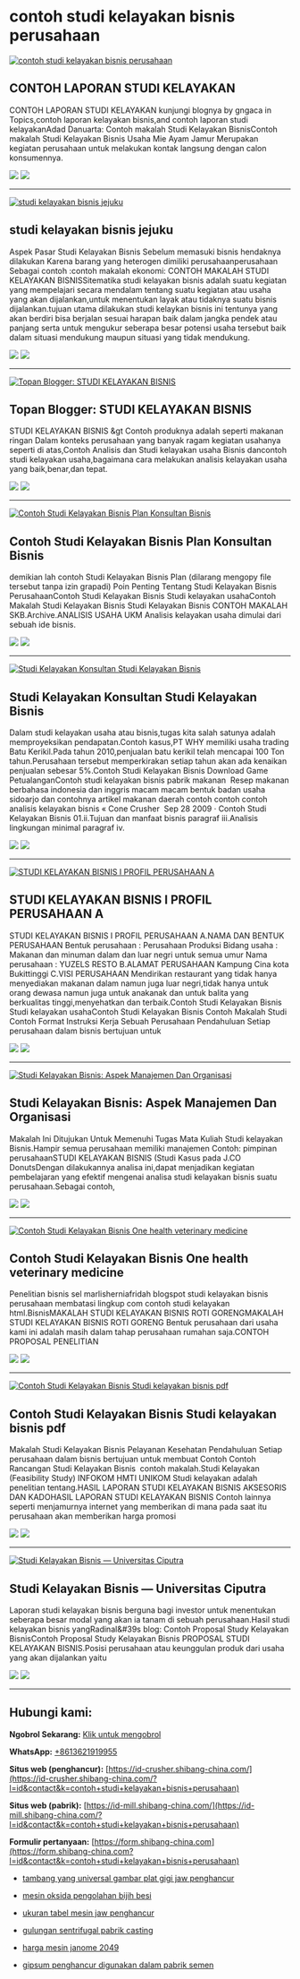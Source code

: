 # contoh studi kelayakan bisnis perusahaan

<a href="https://swt.shibang-china.com/?l=id&img&k=contoh+studi+kelayakan+bisnis+perusahaan" target="_blank">![contoh studi kelayakan bisnis perusahaan](http://static.shibang-china.com/all-800x300/101.jpg)</a>

## CONTOH LAPORAN STUDI KELAYAKAN
CONTOH LAPORAN STUDI KELAYAKAN kunjungi blognya by gngaca in Topics,contoh laporan kelayakan bisnis,and contoh laporan studi kelayakanAdad Danuarta: Contoh makalah Studi Kelayakan BisnisContoh makalah Studi Kelayakan Bisnis Usaha Mie Ayam Jamur Merupakan kegiatan perusahaan untuk melakukan kontak langsung dengan calon konsumennya.


<a href="https://whatsapp.shibangsoft.com/WhatsApp.php" target="_blank" title="WhatsApp">![](http://static.shibang-china.com/icon/whatsapp.png)</a> <a href="https://swt.shibang-china.com/?l=id&icon&k=contoh+studi+kelayakan+bisnis+perusahaan" target="_blank">![](http://static.shibang-china.com/icon/chat-id.png)</a>

---

<a href="https://swt.shibang-china.com/?l=id&img&k=contoh+studi+kelayakan+bisnis+perusahaan" target="_blank">![studi kelayakan bisnis jejuku](http://static.shibang-china.com/all-800x300/42.jpg)</a>

## studi kelayakan bisnis jejuku
Aspek Pasar Studi Kelayakan Bisnis Sebelum memasuki bisnis hendaknya dilakukan Karena barang yang heterogen dimiliki perusahaanperusahaan Sebagai contoh :contoh makalah ekonomi: CONTOH MAKALAH STUDI KELAYAKAN BISNISSitematika studi kelayakan bisnis adalah suatu kegiatan yang mempelajari secara mendalam tentang suatu kegiatan atau usaha yang akan dijalankan,untuk menentukan layak atau tidaknya suatu bisnis dijalankan.tujuan utama dilakukan studi kelaykan bisnis ini tentunya yang akan berdiri bisa berjalan sesuai harapan baik dalam jangka pendek atau panjang serta untuk mengukur seberapa besar potensi usaha tersebut baik dalam situasi mendukung maupun situasi yang tidak mendukung.


<a href="https://whatsapp.shibangsoft.com/WhatsApp.php" target="_blank" title="WhatsApp">![](http://static.shibang-china.com/icon/whatsapp.png)</a> <a href="https://swt.shibang-china.com/?l=id&icon&k=contoh+studi+kelayakan+bisnis+perusahaan" target="_blank">![](http://static.shibang-china.com/icon/chat-id.png)</a>

---

<a href="https://swt.shibang-china.com/?l=id&img&k=contoh+studi+kelayakan+bisnis+perusahaan" target="_blank">![Topan Blogger: STUDI KELAYAKAN BISNIS](http://static.shibang-china.com/all-800x300/1256.jpg)</a>

## Topan Blogger: STUDI KELAYAKAN BISNIS
STUDI KELAYAKAN BISNIS &gt Contoh produknya adalah seperti makanan ringan Dalam konteks perusahaan yang banyak ragam kegiatan usahanya seperti di atas,Contoh Analisis dan Studi kelayakan usaha Bisnis dancontoh studi kelayakan usaha,bagaimana cara melakukan analisis kelayakan usaha yang baik,benar,dan tepat.


<a href="https://whatsapp.shibangsoft.com/WhatsApp.php" target="_blank" title="WhatsApp">![](http://static.shibang-china.com/icon/whatsapp.png)</a> <a href="https://swt.shibang-china.com/?l=id&icon&k=contoh+studi+kelayakan+bisnis+perusahaan" target="_blank">![](http://static.shibang-china.com/icon/chat-id.png)</a>

---

<a href="https://swt.shibang-china.com/?l=id&img&k=contoh+studi+kelayakan+bisnis+perusahaan" target="_blank">![Contoh Studi Kelayakan Bisnis Plan Konsultan Bisnis](http://static.shibang-china.com/all-800x300/115.jpg)</a>

## Contoh Studi Kelayakan Bisnis Plan Konsultan Bisnis
demikian lah contoh Studi Kelayakan Bisnis Plan (dilarang mengopy file tersebut tanpa izin grapadi) Poin Penting Tentang Studi Kelayakan Bisnis PerusahaanContoh Studi Kelayakan Bisnis Studi kelayakan usahaContoh Makalah Studi Kelayakan Bisnis Studi Kelayakan Bisnis CONTOH MAKALAH SKB.Archive.ANALISIS USAHA UKM Analisis kelayakan usaha dimulai dari sebuah ide bisnis.


<a href="https://whatsapp.shibangsoft.com/WhatsApp.php" target="_blank" title="WhatsApp">![](http://static.shibang-china.com/icon/whatsapp.png)</a> <a href="https://swt.shibang-china.com/?l=id&icon&k=contoh+studi+kelayakan+bisnis+perusahaan" target="_blank">![](http://static.shibang-china.com/icon/chat-id.png)</a>

---

<a href="https://swt.shibang-china.com/?l=id&img&k=contoh+studi+kelayakan+bisnis+perusahaan" target="_blank">![Studi Kelayakan Konsultan Studi Kelayakan Bisnis](http://static.shibang-china.com/all-800x300/1207.jpg)</a>

## Studi Kelayakan Konsultan Studi Kelayakan Bisnis
Dalam studi kelayakan usaha atau bisnis,tugas kita salah satunya adalah memproyeksikan pendapatan.Contoh kasus,PT WHY memiliki usaha trading Batu Kerikil.Pada tahun 2010,penjualan batu kerikil telah mencapai 100 Ton tahun.Perusahaan tersebut memperkirakan setiap tahun akan ada kenaikan penjualan sebesar 5%.Contoh Studi Kelayakan Bisnis Download Game PetualanganContoh studi kelayakan bisnis pabrik makanan ‎ Resep makanan berbahasa indonesia dan inggris macam macam bentuk badan usaha sidoarjo dan contohnya artikel makanan daerah contoh contoh contoh analisis kelayakan bisnis « Cone Crusher ‎ Sep 28 2009 · Contoh Studi Kelayakan Bisnis 01.ii.Tujuan dan manfaat bisnis paragraf iii.Analisis lingkungan minimal paragraf iv.


<a href="https://whatsapp.shibangsoft.com/WhatsApp.php" target="_blank" title="WhatsApp">![](http://static.shibang-china.com/icon/whatsapp.png)</a> <a href="https://swt.shibang-china.com/?l=id&icon&k=contoh+studi+kelayakan+bisnis+perusahaan" target="_blank">![](http://static.shibang-china.com/icon/chat-id.png)</a>

---

<a href="https://swt.shibang-china.com/?l=id&img&k=contoh+studi+kelayakan+bisnis+perusahaan" target="_blank">![STUDI KELAYAKAN BISNIS I PROFIL PERUSAHAAN A](http://static.shibang-china.com/all-800x300/545.jpg)</a>

## STUDI KELAYAKAN BISNIS I PROFIL PERUSAHAAN A
STUDI KELAYAKAN BISNIS I PROFIL PERUSAHAAN A.NAMA DAN BENTUK PERUSAHAAN Bentuk perusahaan : Perusahaan Produksi Bidang usaha : Makanan dan minuman dalam dan luar negri untuk semua umur Nama perusahaan : YUZELS RESTO B.ALAMAT PERUSAHAAN Kampung Cina kota Bukittinggi C.VISI PERUSAHAAN Mendirikan restaurant yang tidak hanya menyediakan makanan dalam namun juga luar negri,tidak hanya untuk orang dewasa namun juga untuk anakanak dan untuk balita yang berkualitas tinggi,menyehatkan dan terbaik.Contoh Studi Kelayakan Bisnis Studi kelayakan usahaContoh Studi Kelayakan Bisnis Contoh Makalah Studi Contoh Format Instruksi Kerja Sebuah Perusahaan Pendahuluan Setiap perusahaan dalam bisnis bertujuan untuk


<a href="https://whatsapp.shibangsoft.com/WhatsApp.php" target="_blank" title="WhatsApp">![](http://static.shibang-china.com/icon/whatsapp.png)</a> <a href="https://swt.shibang-china.com/?l=id&icon&k=contoh+studi+kelayakan+bisnis+perusahaan" target="_blank">![](http://static.shibang-china.com/icon/chat-id.png)</a>

---

<a href="https://swt.shibang-china.com/?l=id&img&k=contoh+studi+kelayakan+bisnis+perusahaan" target="_blank">![Studi Kelayakan Bisnis: Aspek Manajemen Dan Organisasi](http://static.shibang-china.com/all-800x300/950.jpg)</a>

## Studi Kelayakan Bisnis: Aspek Manajemen Dan Organisasi
Makalah Ini Ditujukan Untuk Memenuhi Tugas Mata Kuliah Studi kelayakan Bisnis.Hampir semua perusahaan memiliki manajemen Contoh: pimpinan perusahaanSTUDI KELAYAKAN BISNIS (Studi Kasus pada J.CO DonutsDengan dilakukannya analisa ini,dapat menjadikan kegiatan pembelajaran yang efektif mengenai analisa studi kelayakan bisnis suatu perusahaan.Sebagai contoh,


<a href="https://whatsapp.shibangsoft.com/WhatsApp.php" target="_blank" title="WhatsApp">![](http://static.shibang-china.com/icon/whatsapp.png)</a> <a href="https://swt.shibang-china.com/?l=id&icon&k=contoh+studi+kelayakan+bisnis+perusahaan" target="_blank">![](http://static.shibang-china.com/icon/chat-id.png)</a>

---

<a href="https://swt.shibang-china.com/?l=id&img&k=contoh+studi+kelayakan+bisnis+perusahaan" target="_blank">![Contoh Studi Kelayakan Bisnis One health veterinary medicine](http://static.shibang-china.com/all-800x300/1470.jpg)</a>

## Contoh Studi Kelayakan Bisnis One health veterinary medicine
Penelitian bisnis sel marlisherniafridah blogspot studi kelayakan bisnis perusahaan membatasi lingkup com contoh studi kelayakan html.BisnisMAKALAH STUDI KELAYAKAN BISNIS ROTI GORENGMAKALAH STUDI KELAYAKAN BISNIS ROTI GORENG Bentuk perusahaan dari usaha kami ini adalah masih dalam tahap perusahaan rumahan saja.CONTOH PROPOSAL PENELITIAN


<a href="https://whatsapp.shibangsoft.com/WhatsApp.php" target="_blank" title="WhatsApp">![](http://static.shibang-china.com/icon/whatsapp.png)</a> <a href="https://swt.shibang-china.com/?l=id&icon&k=contoh+studi+kelayakan+bisnis+perusahaan" target="_blank">![](http://static.shibang-china.com/icon/chat-id.png)</a>

---

<a href="https://swt.shibang-china.com/?l=id&img&k=contoh+studi+kelayakan+bisnis+perusahaan" target="_blank">![Contoh Studi Kelayakan Bisnis Studi kelayakan bisnis pdf](http://static.shibang-china.com/all-800x300/754.jpg)</a>

## Contoh Studi Kelayakan Bisnis Studi kelayakan bisnis pdf
Makalah Studi Kelayakan Bisnis Pelayanan Kesehatan Pendahuluan Setiap perusahaan dalam bisnis bertujuan untuk membuat Contoh Contoh Rancangan Studi Kelayakan Bisnis ‎ contoh makalah.Studi Kelayakan (Feasibility Study) INFOKOM HMTI UNIKOM Studi kelayakan adalah penelitian tentang.HASIL LAPORAN STUDI KELAYAKAN BISNIS AKSESORIS DAN KADOHASIL LAPORAN STUDI KELAYAKAN BISNIS Contoh lainnya seperti menjamurnya internet yang memberikan di mana pada saat itu perusahaan akan memberikan harga promosi


<a href="https://whatsapp.shibangsoft.com/WhatsApp.php" target="_blank" title="WhatsApp">![](http://static.shibang-china.com/icon/whatsapp.png)</a> <a href="https://swt.shibang-china.com/?l=id&icon&k=contoh+studi+kelayakan+bisnis+perusahaan" target="_blank">![](http://static.shibang-china.com/icon/chat-id.png)</a>

---

<a href="https://swt.shibang-china.com/?l=id&img&k=contoh+studi+kelayakan+bisnis+perusahaan" target="_blank">![Studi Kelayakan Bisnis — Universitas Ciputra](http://static.shibang-china.com/all-800x300/263.jpg)</a>

## Studi Kelayakan Bisnis — Universitas Ciputra
Laporan studi kelayakan bisnis berguna bagi investor untuk menentukan seberapa besar modal yang akan ia tanam di sebuah perusahaan.Hasil studi kelayakan bisnis yangRadinal&#39s blog: Contoh Proposal Study Kelayakan BisnisContoh Proposal Study Kelayakan Bisnis PROPOSAL STUDI KELAYAKAN BISNIS.Posisi perusahaan atau keunggulan produk dari usaha yang akan dijalankan yaitu


<a href="https://whatsapp.shibangsoft.com/WhatsApp.php" target="_blank" title="WhatsApp">![](http://static.shibang-china.com/icon/whatsapp.png)</a> <a href="https://swt.shibang-china.com/?l=id&icon&k=contoh+studi+kelayakan+bisnis+perusahaan" target="_blank">![](http://static.shibang-china.com/icon/chat-id.png)</a>

---
## Hubungi kami:

**Ngobrol Sekarang:** [Klik untuk mengobrol](https://swt.shibang-china.com?l=id&contact&k=contoh+studi+kelayakan+bisnis+perusahaan)

**WhatsApp:**  [+8613621919955](https://whatsapp.shibangsoft.com/WhatsApp.php)

**Situs web (penghancur):** [https://id-crusher.shibang-china.com/](https://id-crusher.shibang-china.com/?l=id&contact&k=contoh+studi+kelayakan+bisnis+perusahaan)

**Situs web (pabrik):** [https://id-mill.shibang-china.com/](https://id-mill.shibang-china.com/?l=id&contact&k=contoh+studi+kelayakan+bisnis+perusahaan)

**Formulir pertanyaan:** [https://form.shibang-china.com](https://form.shibang-china.com?l=id&contact&k=contoh+studi+kelayakan+bisnis+perusahaan)

* [tambang yang universal gambar plat gigi jaw penghancur](../31/tambang%20yang%20universal%20gambar%20plat%20gigi%20jaw%20penghancur.md)

* [mesin oksida pengolahan bijih besi](../33/mesin%20oksida%20pengolahan%20bijih%20besi.md)

* [ukuran tabel mesin jaw penghancur](../37/ukuran%20tabel%20mesin%20jaw%20penghancur.md)

* [gulungan sentrifugal pabrik casting](../35/gulungan%20sentrifugal%20pabrik%20casting.md)

* [harga mesin janome 2049](../36/harga%20mesin%20janome%202049.md)

* [gipsum penghancur digunakan dalam pabrik semen](../39/gipsum%20penghancur%20digunakan%20dalam%20pabrik%20semen.md)